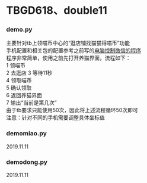 # TBGD618、double11
### demo.py
主要针对tb上领喵币中心的“逛店铺找猫猫得喵币”功能  
手机配置和相关包的配置参考之前写的[电脑控制微信的程序](https://github.com/lccate/auto_Wechat)  
程序非常简单，使用之前先打开养猫界面，流程如下：  
1 领喵币  
2 去逛店
3 等待11秒  
4 领取喵币  
5 确认领取  
6 返回养猫界面  
7 输出“当前是第几次”  
由于tb要求只能使用50次，因此将上述流程循环50次即可  
注意：针对不同的手机需要调整具体坐标值  
### demomiao.py
2019.11.11  
### demodong.py
2019.11.11
